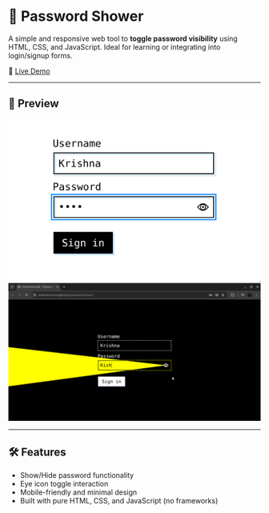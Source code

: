 # 🔐 Password Shower

A simple and responsive web tool to **toggle password visibility** using HTML, CSS, and JavaScript. Ideal for learning or integrating into login/signup forms.

🚀 [Live Demo](https://krishnaa-kumar.github.io/password-shower/)

---

## 📸 Preview

![Screenshot](Initial.png)
![Screenshot](final.png)

---

## 🛠️ Features

- Show/Hide password functionality
- Eye icon toggle interaction
- Mobile-friendly and minimal design
- Built with pure HTML, CSS, and JavaScript (no frameworks)
